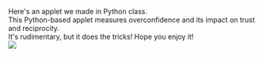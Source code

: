 Here's an applet we made in Python class.<br>
This Python-based applet measures overconfidence and its impact on trust and reciprocity.<br>
It's rudimentary, but it does the tricks!
Hope you enjoy it!<br>
<img src="https://github.com/user-attachments/assets/e39777ca-7e04-4079-acdc-69f2b0335e2c" >
